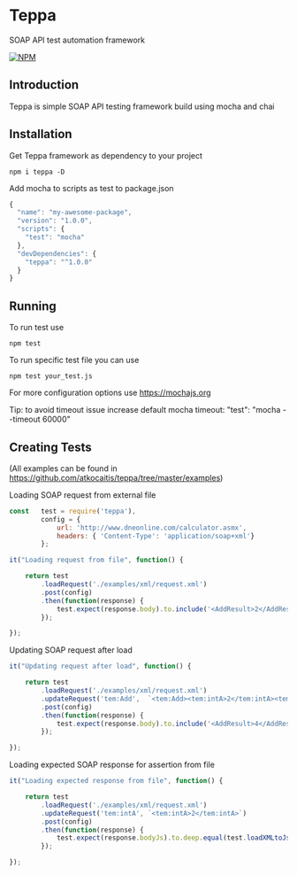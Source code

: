# Teppa
SOAP API test automation framework

[![NPM](https://nodei.co/npm/teppa.png)](https://nodei.co/npm/teppa/)

## Introduction

Teppa is simple SOAP API testing framework build using mocha and chai

## Installation

Get Teppa framework as dependency to your project

    npm i teppa -D

Add mocha to scripts as test to package.json

```javascript
{
  "name": "my-awesome-package",
  "version": "1.0.0",
  "scripts": {
    "test": "mocha"
  },
  "devDependencies": {
    "teppa": "^1.0.0"
  }
}
```

## Running

To run test use

    npm test

To run specific test file you can use

    npm test your_test.js

For more configuration options use https://mochajs.org

Tip: to avoid timeout issue increase default mocha timeout: "test": "mocha --timeout 60000"

## Creating Tests

(All examples can be found in https://github.com/atkocaitis/teppa/tree/master/examples)

Loading SOAP request from external file

```javascript
const	test = require('teppa'),
		config = {
			url: 'http://www.dneonline.com/calculator.asmx',
			headers: { 'Content-Type': 'application/soap+xml'}
		};

it("Loading request from file", function() {

	return test
		.loadRequest('./examples/xml/request.xml')
		.post(config)
		.then(function(response) {
			test.expect(response.body).to.include('<AddResult>2</AddResult>');
		});

});
```

Updating SOAP request after load

```javascript
it("Updating request after load", function() {

	return test
		.loadRequest('./examples/xml/request.xml')
		.updateRequest('tem:Add',  `<tem:Add><tem:intA>2</tem:intA><tem:intB>2</tem:intB></tem:Add>`)
		.post(config)
		.then(function(response) {
			test.expect(response.body).to.include('<AddResult>4</AddResult>');
		});

});
```

Loading expected SOAP response for assertion from file

```javascript
it("Loading expected response from file", function() {

	return test
		.loadRequest('./examples/xml/request.xml')
		.updateRequest('tem:intA', `<tem:intA>2</tem:intA>`)
		.post(config)
		.then(function(response) {
			test.expect(response.bodyJs).to.deep.equal(test.loadXMLtoJs('./examples/xml/response.xml'));
		});

});
```